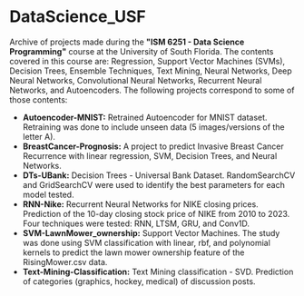 # DataScience_USF
Archive of projects made during the **"ISM 6251 - Data Science Programming"** course at the University of South Florida. The contents covered in this course are: Regression, Support Vector Machines (SVMs), Decision Trees, Ensemble Techniques, Text Mining, Neural Networks, Deep Neural Networks, Convolutional Neural Networks, Recurrent Neural Networks, and Autoencoders. The following projects correspond to some of those contents:

* **Autoencoder-MNIST:** Retrained Autoencoder for MNIST dataset. Retraining was done to include unseen data (5 images/versions of the letter A).
* **BreastCancer-Prognosis:** A project to predict Invasive Breast Cancer Recurrence with linear regression, SVM, Decision Trees, and Neural Networks.
* **DTs-UBank:** Decision Trees - Universal Bank Dataset. RandomSearchCV and GridSearchCV were used to identify the best parameters for each model tested.
* **RNN-Nike:** Recurrent Neural Networks for NIKE closing prices. Prediction of the 10-day closing stock price of NIKE from 2010 to 2023. Four techniques were tested: RNN, LTSM, GRU, and Conv1D.
* **SVM-LawnMower_ownership:** Support Vector Machines. The study was done using SVM classification with linear, rbf, and polynomial kernels to predict the lawn mower ownership feature of the RisingMower.csv data.
* **Text-Mining-Classification:** Text Mining classification - SVD. Prediction of categories (graphics, hockey, medical) of discussion posts.
